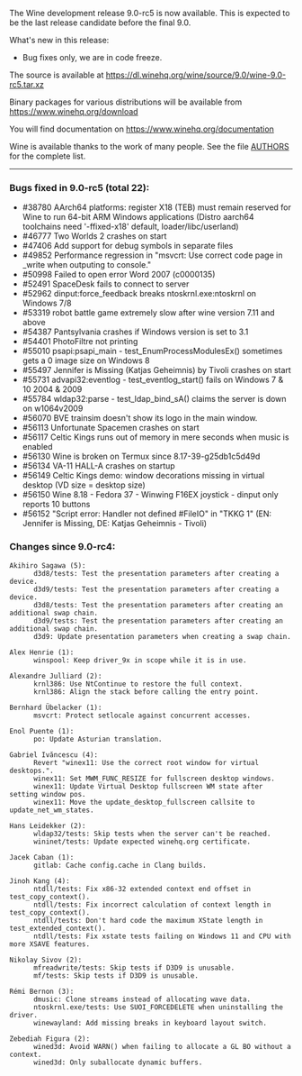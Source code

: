 The Wine development release 9.0-rc5 is now available. This is
expected to be the last release candidate before the final 9.0.

What's new in this release:
  - Bug fixes only, we are in code freeze.

The source is available at <https://dl.winehq.org/wine/source/9.0/wine-9.0-rc5.tar.xz>

Binary packages for various distributions will be available
from <https://www.winehq.org/download>

You will find documentation on <https://www.winehq.org/documentation>

Wine is available thanks to the work of many people.
See the file [AUTHORS][1] for the complete list.

[1]: https://gitlab.winehq.org/wine/wine/-/raw/wine-9.0-rc5/AUTHORS

----------------------------------------------------------------

### Bugs fixed in 9.0-rc5 (total 22):

 - #38780  AArch64 platforms: register X18 (TEB) must remain reserved for Wine to run 64-bit ARM Windows applications (Distro aarch64 toolchains need '-ffixed-x18' default, loader/libc/userland)
 - #46777  Two Worlds 2 crashes on start
 - #47406  Add support for debug symbols in separate files
 - #49852  Performance regression in "msvcrt: Use correct code page in _write when outputing to console."
 - #50998  Failed to open error Word 2007 (c0000135)
 - #52491  SpaceDesk fails to connect to server
 - #52962  dinput:force_feedback breaks ntoskrnl.exe:ntoskrnl on Windows 7/8
 - #53319  robot battle game extremely slow after wine version 7.11 and above
 - #54387  Pantsylvania crashes if Windows version is set to 3.1
 - #54401  PhotoFiltre not printing
 - #55010  psapi:psapi_main - test_EnumProcessModulesEx() sometimes gets a 0 image size on Windows 8
 - #55497  Jennifer is Missing (Katjas Geheimnis) by Tivoli crashes on start
 - #55731  advapi32:eventlog - test_eventlog_start() fails on Windows 7 & 10 2004 & 2009
 - #55784  wldap32:parse - test_ldap_bind_sA() claims the server is down on w1064v2009
 - #56070  BVE trainsim doesn't show its logo in the main window.
 - #56113  Unfortunate Spacemen crashes on start
 - #56117  Celtic Kings runs out of memory in mere seconds when music is enabled
 - #56130  Wine is broken on Termux since 8.17-39-g25db1c5d49d
 - #56134  VA-11 HALL-A crashes on startup
 - #56149  Celtic Kings demo: window decorations missing in virtual desktop (VD size = desktop size)
 - #56150  Wine 8.18 - Fedora 37 - Winwing F16EX joystick - dinput only reports 10 buttons
 - #56152  "Script error: Handler not defined #FileIO" in "TKKG 1" (EN: Jennifer is Missing, DE: Katjas Geheimnis - Tivoli)

### Changes since 9.0-rc4:
```
Akihiro Sagawa (5):
      d3d8/tests: Test the presentation parameters after creating a device.
      d3d9/tests: Test the presentation parameters after creating a device.
      d3d8/tests: Test the presentation parameters after creating an additional swap chain.
      d3d9/tests: Test the presentation parameters after creating an additional swap chain.
      d3d9: Update presentation parameters when creating a swap chain.

Alex Henrie (1):
      winspool: Keep driver_9x in scope while it is in use.

Alexandre Julliard (2):
      krnl386: Use NtContinue to restore the full context.
      krnl386: Align the stack before calling the entry point.

Bernhard Übelacker (1):
      msvcrt: Protect setlocale against concurrent accesses.

Enol Puente (1):
      po: Update Asturian translation.

Gabriel Ivăncescu (4):
      Revert "winex11: Use the correct root window for virtual desktops.".
      winex11: Set MWM_FUNC_RESIZE for fullscreen desktop windows.
      winex11: Update Virtual Desktop fullscreen WM state after setting window pos.
      winex11: Move the update_desktop_fullscreen callsite to update_net_wm_states.

Hans Leidekker (2):
      wldap32/tests: Skip tests when the server can't be reached.
      wininet/tests: Update expected winehq.org certificate.

Jacek Caban (1):
      gitlab: Cache config.cache in Clang builds.

Jinoh Kang (4):
      ntdll/tests: Fix x86-32 extended context end offset in test_copy_context().
      ntdll/tests: Fix incorrect calculation of context length in test_copy_context().
      ntdll/tests: Don't hard code the maximum XState length in test_extended_context().
      ntdll/tests: Fix xstate tests failing on Windows 11 and CPU with more XSAVE features.

Nikolay Sivov (2):
      mfreadwrite/tests: Skip tests if D3D9 is unusable.
      mf/tests: Skip tests if D3D9 is unusable.

Rémi Bernon (3):
      dmusic: Clone streams instead of allocating wave data.
      ntoskrnl.exe/tests: Use SUOI_FORCEDELETE when uninstalling the driver.
      winewayland: Add missing breaks in keyboard layout switch.

Zebediah Figura (2):
      wined3d: Avoid WARN() when failing to allocate a GL BO without a context.
      wined3d: Only suballocate dynamic buffers.
```
